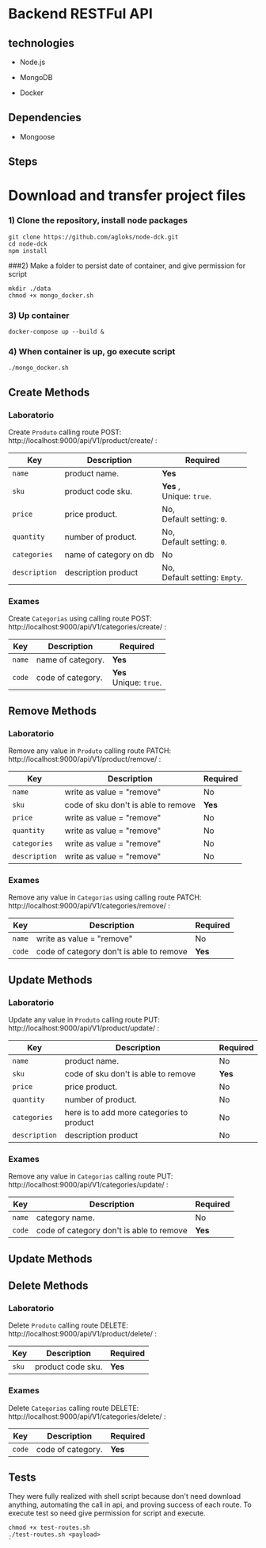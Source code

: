 # Backend RESTFul API

## technologies

- Node.js  

- MongoDB

- Docker

## Dependencies

- Mongoose 

## Steps
 
# Download and transfer project files

### 1) Clone the repository, install node packages

``` 
git clone https://github.com/agloks/node-dck.git
cd node-dck
npm install
```

###2) Make a folder to persist date of container, and give permission for script

```
mkdir ./data
chmod +x mongo_docker.sh
```

### 3) Up container

```
docker-compose up --build &
```

### 4) When container is up, go execute script

```
./mongo_docker.sh
```

## Create Methods

### Laboratorio

Create `Produto` calling route POST: http://localhost:9000/api/V1/product/create/ :

 Key| Description| Required
 ---|---|---
 `name`       | product name.             | **Yes**
 `sku`      | product code sku.                            | **Yes** , <br> Unique: `true`.
 `price`  | price product.                         | No, <br> Default setting: `0`.
 `quantity` | number of product.					| No, <br> Default setting: `0`.
 `categories`  | name of category on db                        | No
 `description`  | description product                         | No, <br> Default setting: `Empty`.

### Exames

Create `Categorias` using calling route POST: http://localhost:9000/api/V1/categories/create/ :

 Key| Description| Required
 ---|---|---
 `name`       | name of category.             | **Yes**
 `code`      | code of category.                            | **Yes** <br> Unique: `true`.


## Remove Methods

### Laboratorio

Remove any value in `Produto` calling route PATCH: http://localhost:9000/api/V1/product/remove/ :

 Key| Description| Required
 ---|---|---
 `name`       | write as value = "remove"             | No
 `sku`      | code of sku don't is able to remove                            | **Yes**
 `price`  | write as value = "remove"                         | No
 `quantity` | write as value = "remove"							| No
 `categories`  | write as value = "remove"                       | No
 `description`  | write as value = "remove"                         | No

### Exames

Remove any value in `Categorias` using calling route PATCH: http://localhost:9000/api/V1/categories/remove/ :

 Key| Description| Required
 ---|---|---
 `name`       | write as value = "remove"             | No
 `code`      | code of category don't is able to remove                           | **Yes**


## Update Methods

### Laboratorio

Update any value in `Produto` calling route PUT: http://localhost:9000/api/V1/product/update/ :

 Key| Description| Required
 ---|---|---
 `name`       | product name.             | No
 `sku`      | code of sku don't is able to remove                            | **Yes**
 `price`  | price product.                         | No
 `quantity` | number of product.					| No
 `categories`  | here is to add more categories to product                        | No
 `description`  | description product                         | No

### Exames

Remove any value in `Categorias` calling route PUT: http://localhost:9000/api/V1/categories/update/ :

 Key| Description| Required
 ---|---|---
 `name`       | category name.             | No
 `code`      | code of category don't is able to remove                           | **Yes**

 ## Update Methods


## Delete Methods

### Laboratorio

Delete `Produto` calling route DELETE: http://localhost:9000/api/V1/product/delete/ :

 Key| Description| Required
 ---|---|---
 `sku`      | product code sku.                            | **Yes**

### Exames

Delete `Categorias` calling route DELETE: http://localhost:9000/api/V1/categories/delete/ :

 Key| Description| Required
 ---|---|---
 `code`      | code of category.                           | **Yes**


## Tests

They were fully realized with shell script because don't need download anything, automating the call in api, and proving success of each route. 
To execute test so need give permission for script and execute.
``` 
chmod +x test-routes.sh
./test-routes.sh <payload>
`
